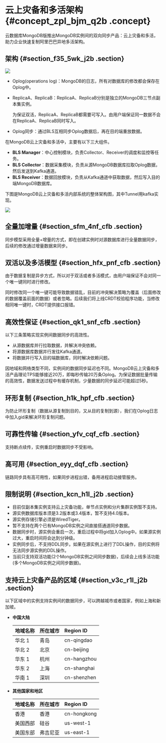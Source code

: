 # 云上灾备和多活架构 {#concept_zpl_bjm_q2b .concept}

云数据库MongoDB版推出MongoDB实例间的双向同步产品：云上灾备和多活，助力企业快速复制阿里巴巴异地多活架构。

## 架构 {#section_f35_5wk_j2b .section}

![](http://static-aliyun-doc.oss-cn-hangzhou.aliyuncs.com/assets/img/16955/15433086068072_zh-CN.png)

-   Oplog\(operations log\)：MongoDB的日志，所有对数据库的修改都会保存在Oplog中。
-   ReplicaA、ReplicaB：ReplicaA、ReplicaB分别是独立的MongoDB三节点副本集实例。

    为保证双活，ReplicaA、ReplicaB都需要可写入。由用户端保证同一数据不会在ReplicaA、ReplicaB同时写入。

-   Oplog同步：通过BLS互相同步Oplog数据后，再在目的端重放数据。

在MongoDB云上灾备和多活中，主要有以下三大组件。

-   **BLS Manager**：中心控制模块，负责Collector、Receiver的调度和监控等任务。
-   **BLS Collector**：数据采集模块，负责从源MongoDB数据库拉取Oplog数据，然后发送到Kafka通道。
-   **BLS Receiver**：数据回放模块，负责从Kafka通道中获取数据，然后写入目的端MongoDB数据库。

下图是MongoDB云上灾备和多活内部系统的整体架构图，其中Tunnel用kafka实现。

![](http://static-aliyun-doc.oss-cn-hangzhou.aliyuncs.com/assets/img/16955/154330860711644_zh-CN.png)

## 全量加增量 {#section_sfm_4nf_cfb .section}

同步模型采用全量+增量的方式，即在创建实例时对源数据库进行全量数据同步，后续的修改通过增量数据来同步。

## 双活以及多活模型 {#section_hfx_pnf_cfb .section}

由于数据复制是异步方式，所以对于双活或者多活模式，由用户端保证不会对同一个唯一键同时进行修改。

同时修改同一个唯一键可能导致数据错乱，目前的冲突解决策略为覆盖（后面修改的数据覆盖前面的数据）或者忽略。后续我们将上线CRDT校验程序功能，当修改相同唯一键时，CRDT提供接口报错。

## 高效性保证 {#section_qk1_snf_cfb .section}

以下三条策略实现实例间数据同步的高效性。

-   从源数据库并行拉取数据，并解决冲突依赖。
-   将源数据库数据并行发往Kafka通道。
-   将数据并行写入目的端数据库，同时解决依赖问题。

因地域和网络类型不同，实例间的数据同步延迟也不同。MongoDB云上灾备和多活产品理论TPS能够接近20万，即每秒传输20万条Oplog。为保证数据批量传输的高效性，数据发送过程中有缓存机制，少量数据的同步延迟可能超过5秒。

## 环形复制 {#section_h1k_hpf_cfb .section}

为防止环形复制（数据从源复制到目的，又从目的复制到源），我们在Oplog日志中加入gid来解决环形复制问题。

## 可靠性传输 {#section_yfv_cqf_cfb .section}

支持断点续传，实例重启时数据同步不受影响。

## 高可用 {#section_eyy_dqf_cfb .section}

链路同步具有高可用性，如果同步进程出错，备用进程启动接管服务。

## 限制说明 {#section_kcn_h1l_j2b .section}

-   目前仅副本集实例支持云上灾备功能，单节点实例和分片集群实例暂不支持。
-   源实例数据库版本须是3.2版本或3.4版本，暂不支持4.0版本。
-   源实例存储引擎必须是WiredTiger。
-   暂不支持在两个已有MongoDB实例之间直接搭通道同步数据。
-   数据同步时，源实例会重启一次，重启过程中将gid加入Oplog中。如果源实例过大，重启时间将会达到分钟级。
-   实例同步后，不支持DDL同步。如果在源实例上进行了DDL操作，目的实例将无法同步源实例的DDL操作。
-   当前只支持双活功能\(2个MongoDB实例之间同步数据\)，后续会上线多活功能\(多个MongoDB实例之间同步数据\)。

## 支持云上灾备产品的区域 {#section_v3c_r1l_j2b .section}

以下区域中的实例支持实例间的数据同步，可以跨越城市或者国家，例如上海和新加坡。

-   **中国大陆**

    |地域名称|所在城市|Region ID|
    |:---|:---|:--------|
    |华北 1|青岛|cn-qingdao|
    |华北 2|北京|cn-beijing|
    |华东 1|杭州|cn-hangzhou|
    |华东 2|上海|cn-shanghai|
    |华南 1|深圳|cn-shenzhen|

-   **其他国家和地区**

    |地域名称|所在城市|Region ID|
    |:---|:---|:--------|
    |香港|香港|cn-hongkong|
    |美国西部|硅谷|us-west-1|
    |美国东部|弗吉尼亚|us-east-1|


